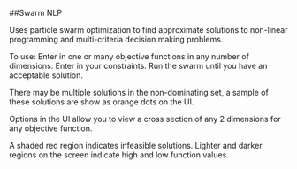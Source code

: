 ﻿
##Swarm NLP 

Uses particle swarm optimization to find approximate solutions to
non-linear programming and multi-criteria decision making problems.

To use:
Enter in one or many objective functions in any number of dimensions.
Enter in your constraints.
Run the swarm until you have an acceptable solution. 

There may be multiple solutions in the non-dominating set, a sample
of these solutions are show as orange dots on the UI.

Options in the UI allow you to view a cross section of any 2 dimensions
for any objective function.

A shaded red region indicates infeasible solutions.
Lighter and darker regions on the screen indicate high and low function values.

